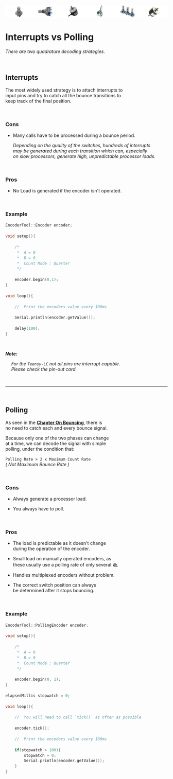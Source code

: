 
[![Banner]][Overview]

# Interrupts vs Polling

*There are two quadrature decoding strategies.*

<br>

## Interrupts

The most widely used strategy is to attach interrupts to <br>
input pins and try to catch all the bounce transitions to <br>
keep track of the final position.

<br>

### Cons

- Many calls have to be processed during a bounce period.

    *Depending on the quality of the switches, hundreds of interrupts* <br>
    *may be generated during each transition which can, especially* <br>
    *on slow processors, generate high, unpredictable processor loads.*

<br>

### Pros

- No Load is generated if the encoder isn't operated.

<br>

### Example

```C++
EncoderTool::Encoder encoder;

void setup(){
    
    /*
     *  A = 0
     *  B = 0
     *  Count Mode : Quarter
     */
    
    encoder.begin(0,1);
}

void loop(){   

    //  Print the encoders value every 100ms    

    Serial.println(encoder.getValue());

    delay(100);
}
```

<br>

***Note:***

  *For the `Teensy-LC` not all pins are interrupt capable.* <br>
  *Please check the pin-out card.*

<br>

---

<br>

## Polling

As seen in the **[Chapter On Bouncing][Bouncing]**, there is <br>
no need to catch each and every bounce signal.

Because only one of the two phases can change <br>
at a time, we can decode the signal with simple <br>
polling, under the condition that:

`Polling Rate > 2 x Maximum Count Rate` <br>
*( Not Maximum Bounce Rate )*

<br>

### Cons

- Always generate a processor load.

- You always have to poll.

<br>

### Pros

- The load is predictable as it doesn't change <br>
  during the operation of the encoder.

- Small load on manually operated encoders, as <br>
  these usually use a polling rate of only several ㎑.

- Handles multiplexed encoders without problem.

- The correct switch position can always <br>
  be determined after it stops bouncing.

<br>

### Example

```C++
EncoderTool::PollingEncoder encoder;

void setup(){
    
    /*
     *  A = 0
     *  B = 0
     *  Count Mode : Quarter
     */
    
    encoder.begin(0, 1);
}

elapsedMillis stopwatch = 0;

void loop(){
    
    //  You will need to call `tick()` as often as possible
    
    encoder.tick();
    
    //  Print the encoders value every 100ms
    
    if(stopwatch > 100){                
        stopwatch = 0;
        Serial.println(encoder.getValue());
    }
}
```


<!----------------------------------------------------------------------------->

[Bouncing]: Bouncing.md
[Overview]: Overview.md
[Banner]: ../Resources/Image/Banner/Current.png